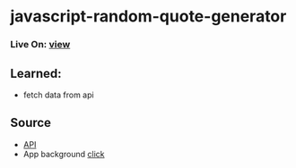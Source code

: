 # javascript-random-quote-generator
### Live On: [view](https://javascript-random-quote-generator.netlify.app/)
 ## Learned:
  * fetch data from api
 ## Source
  * [API](https://forismatic.com/en/api/)
  * App background [click](https://www.heropatterns.com/)
 
